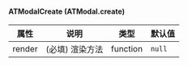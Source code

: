#### ATModalCreate (ATModal.create)


| 属性  | 说明         | 类型           | 默认值  |
| ----- | ------------ | -------------- | ------- |
| render | (必填) 渲染方法      |  function         | `null`  |

